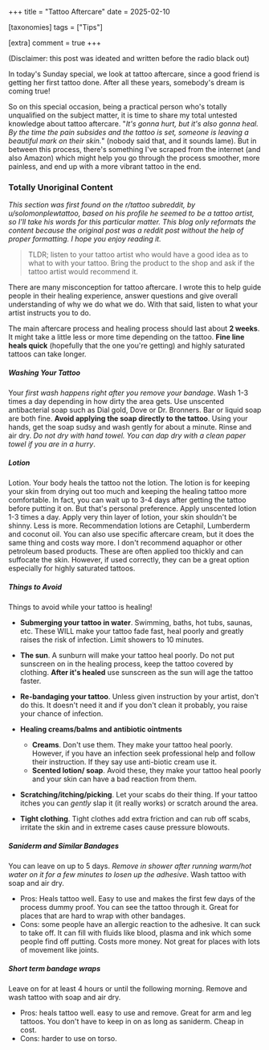 +++
title = "Tattoo Aftercare"
date = 2025-02-10

[taxonomies]
tags = ["Tips"]

[extra]
comment = true
+++

(Disclaimer: this post was ideated and written before the radio black out)

In today's Sunday special, we look at tattoo aftercare, since a good friend
is getting her first tattoo done. After all these years, somebody's dream is
coming true!

So on this special occasion, being a practical person who's totally unqualified
on the subject matter, it is time to share my total untested knowledge about
tattoo aftercare. "_It's gonna hurt, but it's also gonna heal. By the time the
pain subsides and the tattoo is set, someone is leaving a beautiful mark on
their skin._" (nobody said that, and it sounds lame). But in between this
process, there's something I've scraped from the internet (and also Amazon)
which might help you go through the process smoother, more painless, and end up
with a more vibrant tattoo in the end.

### Totally Unoriginal Content

_This section was first found on the r/tattoo subreddit, by
u/solomonplewtattoo, based on his profile he seemed to be a
tattoo artist, so I'll take his words for this particular matter. This blog
only reformats the content because the original post was a reddit post without
the help of proper formatting. I hope you enjoy reading it._

> TLDR; listen to your tattoo artist who would have a good idea as to what to
> with your tattoo. Bring the product to the shop and ask if the tattoo artist
> would recommend it.

There are many misconception for tattoo aftercare. I wrote this to help guide
people in their healing experience, answer questions and give overall
understanding of why we do what we do. With that said, listen to what your
artist instructs you to do.

The main aftercare process and healing process should last about **2 weeks**. It
might take a little less or more time depending on the tattoo. **Fine line heals
quick** (hopefully that the one you're getting) and highly saturated tattoos can
take longer.

##### Washing Your Tattoo
Your _first wash happens right after you remove your
bandage_. Wash 1-3 times a day depending in how dirty the area gets. Use
unscented antibacterial soap such as Dial gold, Dove or Dr. Bronners. Bar or
liquid soap are both fine. **Avoid applying the soap directly to the tattoo**.
Using your hands, get the soap sudsy and wash gently for about a minute. Rinse
and air dry. _Do not dry with hand towel. You can dap dry with a clean paper
towel if you are in a hurry_.

##### Lotion
Lotion. Your body heals the tattoo not the lotion. The lotion is for keeping
your skin from drying out too much and keeping the healing tattoo more
comfortable. In fact, you can wait up to 3-4 days after getting the tattoo
before putting it on. But that's personal preference. Apply unscented lotion
1-3 times a day. Apply very thin layer of lotion, your skin shouldn't be
shinny. Less is more. Recommendation lotions are Cetaphil, Lumberderm and
coconut oil. You can also use specific aftercare cream, but it does the same
thing and costs way more. I don't recommend aquaphor or other petroleum based
products. These are often applied too thickly and can suffocate the skin.
However, if used correctly, they can be a great option especially for highly
saturated tattoos.

##### Things to Avoid
Things to avoid while your tattoo is healing! 

- **Submerging your tattoo in water**. Swimming, baths, hot tubs, saunas, etc.
These WILL make your tattoo fade fast, heal poorly and greatly raises the risk
of infection. Limit showers to 10 minutes. 

- **The sun**. A sunburn will make your tattoo heal poorly. Do not put
sunscreen on in the healing process, keep the tattoo covered by clothing. **After
it's healed** use sunscreen as the sun will age the tattoo faster. 

- **Re-bandaging your tattoo**. Unless given instruction by your artist, don't
do this. It doesn't need it and if you don't clean it probably, you raise your
chance of infection. 

- **Healing creams/balms and antibiotic ointments**
    - **Creams**. Don't use them. They make your tattoo heal poorly. However, if
    you have an infection seek professional help and follow their instruction.
    If they say use anti-biotic cream use it. 
    - **Scented lotion/ soap**. Avoid these, they make your tattoo heal poorly
    and your skin can have a bad reaction from them.

- **Scratching/itching/picking**. Let your scabs do their thing. If your tattoo
itches you can _gently_ slap it (it really works) or scratch around the area.

- **Tight clothing**. Tight clothes add extra friction and can rub off scabs,
irritate the skin and in extreme cases cause pressure blowouts.

##### Saniderm and Similar Bandages
You can leave on up to 5 days. _Remove in shower after running warm/hot water on
it for a few minutes to losen up the adhesive_. Wash tattoo with soap and air
dry. 
- Pros: Heals tattoo well. Easy to use and makes the first few days of the
process dummy proof. You can see the tattoo through it. Great for places that
are hard to wrap with other bandages.
- Cons: some people have an allergic reaction to the adhesive. It can suck to
take off. It can fill with fluids like blood, plasma and ink which some people
find off putting. Costs more money. Not great for places with lots of movement
like joints.

##### Short term bandage wraps
Leave on for at least 4 hours or until the following morning. Remove and wash
tattoo with soap and air dry. 

- Pros: heals tattoo well. easy to use and remove. Great for arm and leg
tattoos. You don't have to keep in on as long as saniderm. Cheap in cost.
- Cons: harder to use on torso.
